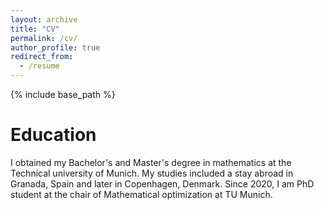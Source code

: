 ```yaml
---
layout: archive
title: "CV"
permalink: /cv/
author_profile: true
redirect_from:
  - /resume
---
```


{% include base_path %}


Education
===============

I obtained my Bachelor's and Master's degree in mathematics at the Technical university of Munich. My studies included a stay abroad in Granada, Spain and later in Copenhagen, Denmark. Since 2020, I am PhD student at the chair of Mathematical optimization at TU Munich.


